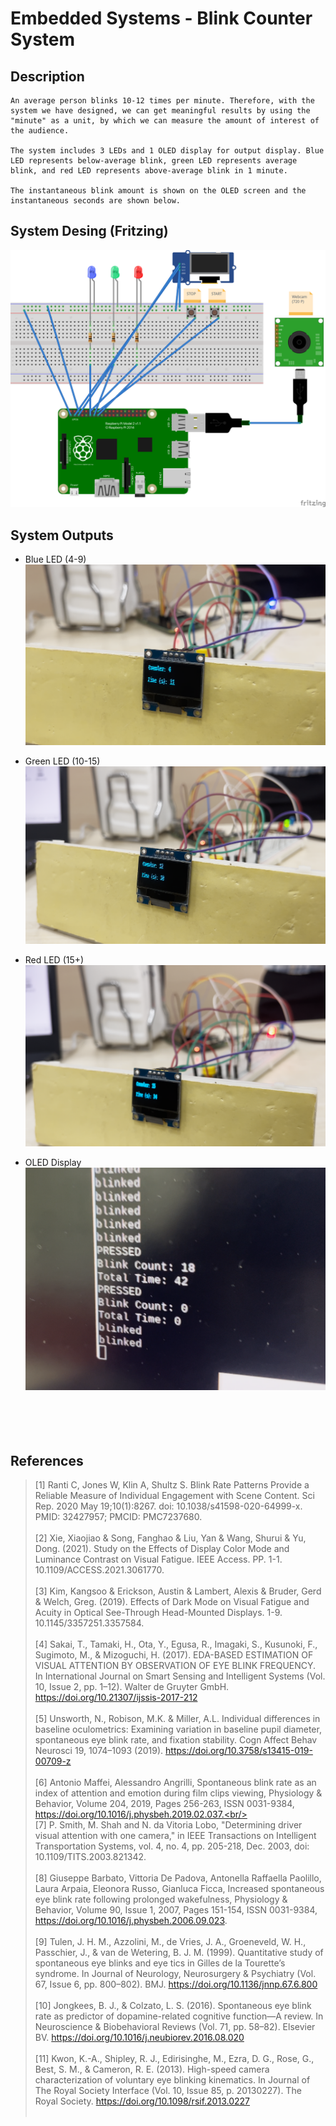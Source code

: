 # Embedded Systems - Blink Counter System

## Description
```
An average person blinks 10-12 times per minute. Therefore, with the system we have designed, we can get meaningful results by using the "minute" as a unit, by which we can measure the amount of interest of the audience.

The system includes 3 LEDs and 1 OLED display for output display. Blue LED represents below-average blink, green LED represents average blink, and red LED represents above-average blink in 1 minute.

The instantaneous blink amount is shown on the OLED screen and the instantaneous seconds are shown below.
```

## System Desing (Fritzing)

![Fritzing Design](images/fritzing.png)

## System Outputs

* Blue LED (4-9)
![Blue Led](images/blue_led.png)

* Green LED (10-15)
![Green Led](images/green_led.png)

* Red LED (15+)
![Red Led](images/red_led.png)

* OLED Display
![Oled Display](images/reset.png)
<br/><br/><br/><br/><br/>

## References

> [1] Ranti C, Jones W, Klin A, Shultz S. Blink Rate Patterns Provide a Reliable Measure of Individual Engagement with Scene Content. Sci Rep. 2020 May 19;10(1):8267. doi: 10.1038/s41598-020-64999-x. PMID: 32427957; PMCID: PMC7237680. <br/><br/>
[2] Xie, Xiaojiao & Song, Fanghao & Liu, Yan & Wang, Shurui & Yu, Dong. (2021). Study on the Effects of Display Color Mode and Luminance Contrast on Visual Fatigue. IEEE Access. PP. 1-1. 10.1109/ACCESS.2021.3061770. <br/><br/>
[3] Kim, Kangsoo & Erickson, Austin & Lambert, Alexis & Bruder, Gerd & Welch, Greg. (2019). Effects of Dark Mode on Visual Fatigue and Acuity in Optical See-Through Head-Mounted Displays. 1-9. 10.1145/3357251.3357584. <br/><br/>
[4] Sakai, T., Tamaki, H., Ota, Y., Egusa, R., Imagaki, S., Kusunoki, F., Sugimoto, M., & Mizoguchi, H. (2017). EDA-BASED ESTIMATION OF VISUAL ATTENTION BY OBSERVATION OF EYE BLINK FREQUENCY. In International Journal on Smart Sensing and Intelligent Systems (Vol. 10, Issue 2, pp. 1–12). Walter de Gruyter GmbH. https://doi.org/10.21307/ijssis-2017-212 <br/><br/>
[5] Unsworth, N., Robison, M.K. & Miller, A.L. Individual differences in baseline oculometrics: Examining variation in baseline pupil diameter, spontaneous eye blink rate, and fixation stability. Cogn Affect Behav Neurosci 19, 1074–1093 (2019). https://doi.org/10.3758/s13415-019-00709-z <br/><br/>
[6] Antonio Maffei, Alessandro Angrilli,  Spontaneous blink rate as an index of attention and emotion during film clips viewing, Physiology & Behavior, Volume 204, 2019, Pages 256-263, ISSN 0031-9384,  https://doi.org/10.1016/j.physbeh.2019.02.037.<br/><br/>
[7] P. Smith, M. Shah and N. da Vitoria Lobo, "Determining driver visual attention with one camera," in IEEE Transactions on Intelligent Transportation Systems, vol. 4, no. 4, pp. 205-218, Dec. 2003, doi: 10.1109/TITS.2003.821342.<br/><br/>
[8] Giuseppe Barbato, Vittoria De Padova, Antonella Raffaella Paolillo, Laura Arpaia, Eleonora Russo, Gianluca Ficca,  Increased spontaneous eye blink rate following prolonged wakefulness,  Physiology & Behavior,  Volume 90, Issue 1,  2007,  Pages 151-154,  ISSN 0031-9384,  https://doi.org/10.1016/j.physbeh.2006.09.023. <br/><br/>
[9] Tulen, J. H. M., Azzolini, M., de Vries, J. A., Groeneveld, W. H., Passchier, J., & van de Wetering, B. J. M. (1999). Quantitative study of spontaneous eye blinks and eye tics in Gilles de la Tourette’s syndrome. In Journal of Neurology, Neurosurgery &amp; Psychiatry (Vol. 67, Issue 6, pp. 800–802). BMJ. https://doi.org/10.1136/jnnp.67.6.800 <br/><br/>
[10] Jongkees, B. J., & Colzato, L. S. (2016). Spontaneous eye blink rate as predictor of dopamine-related cognitive function—A review. In Neuroscience &amp; Biobehavioral Reviews (Vol. 71, pp. 58–82). Elsevier BV. https://doi.org/10.1016/j.neubiorev.2016.08.020 <br/><br/>
[11] Kwon, K.-A., Shipley, R. J., Edirisinghe, M., Ezra, D. G., Rose, G., Best, S. M., & Cameron, R. E. (2013). High-speed camera characterization of voluntary eye blinking kinematics. In Journal of The Royal Society Interface (Vol. 10, Issue 85, p. 20130227). The Royal Society. https://doi.org/10.1098/rsif.2013.0227 <br/><br/>

